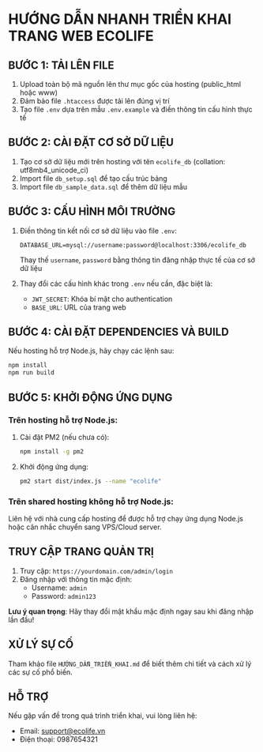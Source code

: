 # HƯỚNG DẪN NHANH TRIỂN KHAI TRANG WEB ECOLIFE

## BƯỚC 1: TẢI LÊN FILE

1. Upload toàn bộ mã nguồn lên thư mục gốc của hosting (public_html hoặc www)
2. Đảm bảo file `.htaccess` được tải lên đúng vị trí
3. Tạo file `.env` dựa trên mẫu `.env.example` và điền thông tin cấu hình thực tế

## BƯỚC 2: CÀI ĐẶT CƠ SỞ DỮ LIỆU

1. Tạo cơ sở dữ liệu mới trên hosting với tên `ecolife_db` (collation: utf8mb4_unicode_ci)
2. Import file `db_setup.sql` để tạo cấu trúc bảng
3. Import file `db_sample_data.sql` để thêm dữ liệu mẫu

## BƯỚC 3: CẤU HÌNH MÔI TRƯỜNG

1. Điền thông tin kết nối cơ sở dữ liệu vào file `.env`:
   ```
   DATABASE_URL=mysql://username:password@localhost:3306/ecolife_db
   ```
   Thay thế `username`, `password` bằng thông tin đăng nhập thực tế của cơ sở dữ liệu

2. Thay đổi các cấu hình khác trong `.env` nếu cần, đặc biệt là:
   - `JWT_SECRET`: Khóa bí mật cho authentication
   - `BASE_URL`: URL của trang web

## BƯỚC 4: CÀI ĐẶT DEPENDENCIES VÀ BUILD

Nếu hosting hỗ trợ Node.js, hãy chạy các lệnh sau:

```bash
npm install
npm run build
```

## BƯỚC 5: KHỞI ĐỘNG ỨNG DỤNG

### Trên hosting hỗ trợ Node.js:

1. Cài đặt PM2 (nếu chưa có):
   ```bash
   npm install -g pm2
   ```

2. Khởi động ứng dụng:
   ```bash
   pm2 start dist/index.js --name "ecolife"
   ```

### Trên shared hosting không hỗ trợ Node.js:

Liên hệ với nhà cung cấp hosting để được hỗ trợ chạy ứng dụng Node.js hoặc cân nhắc chuyển sang VPS/Cloud server.

## TRUY CẬP TRANG QUẢN TRỊ

1. Truy cập: `https://yourdomain.com/admin/login`
2. Đăng nhập với thông tin mặc định:
   - Username: `admin`
   - Password: `admin123`

**Lưu ý quan trọng**: Hãy thay đổi mật khẩu mặc định ngay sau khi đăng nhập lần đầu!

## XỬ LÝ SỰ CỐ

Tham khảo file `HƯỚNG_DẪN_TRIỂN_KHAI.md` để biết thêm chi tiết và cách xử lý các sự cố phổ biến.

## HỖ TRỢ

Nếu gặp vấn đề trong quá trình triển khai, vui lòng liên hệ:
- Email: support@ecolife.vn
- Điện thoại: 0987654321